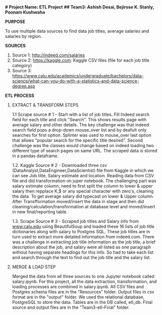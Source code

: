 **# Project Name: ETL Project**
**## Team3: Ashish Desai, Bejirose K. Stanly, Poonam Kushwaha**

**PURPOSE**

To use multiple data sources to find data job titles, average salaries and salaries by region.

**SOURCES**

1. Source 1: http://indeed.com/salaries
2. Source 2: https://kaggle.com: Kaggle CSV files (file for each job title category)
3. Source 3: https://www.calu.edu/academics/undergraduate/bachelors/data-science/what-can-you-do-with-a-statistics-and-data-science-degree.asp

**ETL PROCESS**

1. EXTRACT & TRANSFORM STEPS

    1.1 Scrape source # 1 - Start with a list of job titles. Fill Indeed search field for each title and click "Search". This shows results page with average salary and other details. The key challenge was that indeed search field pops a drop-down mouse_over list and by deafult only searches for first option. Splinter was used to mouse_over last option that allows "popular search for the specific title desired". Second challenge was the classes would change based on indeed loading two different type of search pages on same URL. The scraped data is stored in a pandas dataframe.

    1.2. Kaggle Source # 2 - Downloaded three csv (DataAnalyst,DataEngineer,DataScientist) file from Kaggle in which we can see Job title, Salary estimate and location. Reading    data from CSV file and did transformation on juper notebook. The challenging part was salary estimate column, need to first split the column to lower & upper salary then repplace K,$ or any special character with zero's, cleaning the data. To get average salary did typecast on lower & Upper column. After Transfformation moved/insert the data in stage and then did cleaning/calculation/transformation at database level and moved/insert in new final/reporting table.

    1.3. Scrape Source # 3 - Scraped job titles and Salary info from www.calu.edu using BeautifulSoup and loaded these 16 lists of job title dictionaries along with salary to Postgres SQL. These job titles are in turn used to extract more detailed information from indeed.com. There was a challenge in extracting job title information as the job title, a brief description about the job, and salary were all listed as one paragraph without having separate headings for this info. So had to take each list and search through the text to find out the job title and the salary list.

2. MERGE & LOAD STEP

    Merged the data from all three sources to one Jupyter notebook called salary.ipynb. For this project, all the data extraction, transformation, and loading processes are combined in salary.ipynb. All CSV files and Postgres schema files are in the "Resources" folder. Output files in csv format are in the "output" folder. We used the relational database, PostgreSQL to store the data. Tables are in the DB called, etl_db. Final source and output files are in the "Team3-etl-Final" folder.
